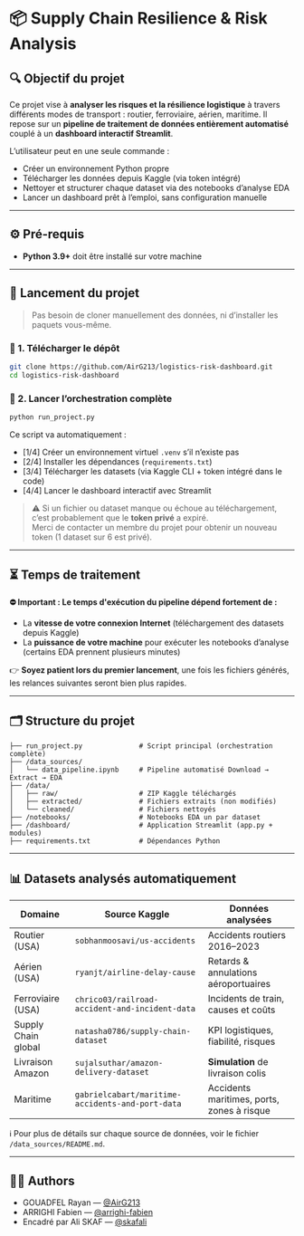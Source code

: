 # 📦 Supply Chain Resilience & Risk Analysis

## 🔍 Objectif du projet

Ce projet vise à **analyser les risques et la résilience logistique** à travers différents modes de transport : routier, ferroviaire, aérien, maritime.
Il repose sur un **pipeline de traitement de données entièrement automatisé** couplé à un **dashboard interactif Streamlit**.

L’utilisateur peut en une seule commande :

- Créer un environnement Python propre
- Télécharger les données depuis Kaggle (via token intégré)
- Nettoyer et structurer chaque dataset via des notebooks d’analyse EDA
- Lancer un dashboard prêt à l’emploi, sans configuration manuelle

---

## ⚙️ Pré-requis

- **Python 3.9+** doit être installé sur votre machine

---

## 🚀 Lancement du projet 

> Pas besoin de cloner manuellement des données, ni d’installer les paquets vous-même.

### 🧪 1. Télécharger le dépôt

```bash
git clone https://github.com/AirG213/logistics-risk-dashboard.git
cd logistics-risk-dashboard
```

### 🏁 2. Lancer l’orchestration complète

```bash
python run_project.py
```

Ce script va automatiquement :

- [1/4] Créer un environnement virtuel `.venv` s’il n’existe pas
- [2/4] Installer les dépendances (`requirements.txt`)
- [3/4] Télécharger les datasets (via Kaggle CLI + token intégré dans le code)
- [4/4] Lancer le dashboard interactif avec Streamlit

> ⚠️ Si un fichier ou dataset manque ou échoue au téléchargement, c’est probablement que le **token privé** a expiré.  
> Merci de contacter un membre du projet pour obtenir un nouveau token (1 dataset sur 6 est privé).

---

## ⏳ Temps de traitement

**⛔ Important : Le temps d'exécution du pipeline dépend fortement de :**
- La **vitesse de votre connexion Internet** (téléchargement des datasets depuis Kaggle)
- La **puissance de votre machine** pour exécuter les notebooks d’analyse (certains EDA prennent plusieurs minutes)

👉 **Soyez patient lors du premier lancement**, une fois les fichiers générés, les relances suivantes seront bien plus rapides.

---
## 🗂️ Structure du projet

```
├── run_project.py              # Script principal (orchestration complète)
├── /data_sources/
│   └── data_pipeline.ipynb     # Pipeline automatisé Download → Extract → EDA
├── /data/
│   ├── raw/                    # ZIP Kaggle téléchargés
│   ├── extracted/              # Fichiers extraits (non modifiés)
│   └── cleaned/                # Fichiers nettoyés
├── /notebooks/                 # Notebooks EDA un par dataset
├── /dashboard/                 # Application Streamlit (app.py + modules)
├── requirements.txt            # Dépendances Python
```

---

## 📊 Datasets analysés automatiquement

| Domaine              | Source Kaggle                                                   | Données analysées                        |
|----------------------|-----------------------------------------------------------------|------------------------------------------|
| Routier (USA)        | `sobhanmoosavi/us-accidents`                                    | Accidents routiers 2016–2023             |
| Aérien (USA)         | `ryanjt/airline-delay-cause`                                    | Retards & annulations aéroportuaires     |
| Ferroviaire (USA)    | `chrico03/railroad-accident-and-incident-data`                  | Incidents de train, causes et coûts      |
| Supply Chain global  | `natasha0786/supply-chain-dataset`                              | KPI logistiques, fiabilité, risques      |
| Livraison Amazon     | `sujalsuthar/amazon-delivery-dataset`                           | **Simulation** de livraison colis        |
| Maritime             | `gabrielcabart/maritime-accidents-and-port-data`                | Accidents maritimes, ports, zones à risque

ℹ️ Pour plus de détails sur chaque source de données, voir le fichier `/data_sources/README.md`.

---

## 👨‍💻 Authors

- GOUADFEL Rayan — [@AirG213](https://github.com/AirG213)  
- ARRIGHI Fabien — [@arrighi-fabien](https://github.com/arrighi-fabien)  
- Encadré par Ali SKAF — [@skafali](https://github.com/skafali)
